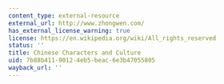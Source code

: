 ```yaml
---
content_type: external-resource
external_url: http://www.zhongwen.com/
has_external_license_warning: true
license: https://en.wikipedia.org/wiki/All_rights_reserved
status: ''
title: Chinese Characters and Culture
uid: 7b88b411-9012-4eb5-beac-6e3b47055805
wayback_url: ''
---
```

